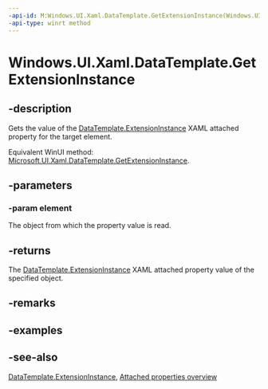 ```yaml
---
-api-id: M:Windows.UI.Xaml.DataTemplate.GetExtensionInstance(Windows.UI.Xaml.FrameworkElement)
-api-type: winrt method
---
```


<!-- Method syntax
public Windows.UI.Xaml.IDataTemplateExtension GetExtensionInstance(Windows.UI.Xaml.FrameworkElement element)
-->

# Windows.UI.Xaml.DataTemplate.GetExtensionInstance

## -description
Gets the value of the [DataTemplate.ExtensionInstance](datatemplate_extensioninstance.md) XAML attached property for the target element.

Equivalent WinUI method: [Microsoft.UI.Xaml.DataTemplate.GetExtensionInstance](/windows/winui/api/microsoft.ui.xaml.datatemplate.getextensioninstance).

## -parameters
### -param element
The object from which the property value is read.

## -returns
The [DataTemplate.ExtensionInstance](datatemplate_extensioninstance.md) XAML attached property value of the specified object.

## -remarks

## -examples

## -see-also

[DataTemplate.ExtensionInstance](datatemplate_extensioninstance.md), [Attached properties overview](/windows/uwp/xaml-platform/attached-properties-overview)
